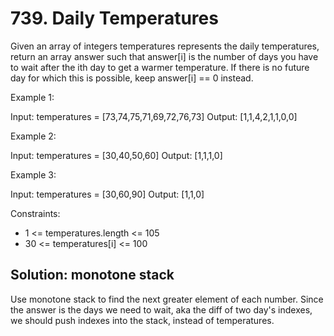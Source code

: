 # 739. Daily Temperatures
Given an array of integers temperatures represents the daily temperatures, return an array answer such that answer[i] is the number of days you have to wait after the ith day to get a warmer temperature. If there is no future day for which this is possible, keep answer[i] == 0 instead.

Example 1:

Input: temperatures = [73,74,75,71,69,72,76,73]
Output: [1,1,4,2,1,1,0,0]

Example 2:

Input: temperatures = [30,40,50,60]
Output: [1,1,1,0]

Example 3:

Input: temperatures = [30,60,90]
Output: [1,1,0]

Constraints:

* 1 <= temperatures.length <= 105
* 30 <= temperatures[i] <= 100

## Solution: monotone stack
Use monotone stack to find the next greater element of each number. Since the answer is the days we need to wait, aka the diff of two day's indexes, we should push indexes into the stack, instead of temperatures.